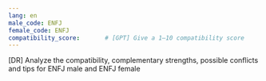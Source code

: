 ```yaml
---
lang: en
male_code: ENFJ
female_code: ENFJ
compatibility_score:       # [GPT] Give a 1–10 compatibility score
---
```


[DR] Analyze the compatibility, complementary strengths, possible conflicts and tips for ENFJ male and ENFJ female

